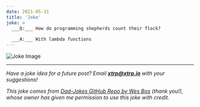 ```yaml
---
date: 2021-05-31
title: 'Joke'
joke: >
  ___Q:___ How do programming shepherds count their flock?
  
  ___A:___ With lambda functions
---
```


![Joke Image](https://private.xtrp.io/projects/DailyDeveloperJokes/public_image_server/images/5e1258dc381cf.png)

---
*Have a joke idea for a future post? Email **[xtrp@xtrp.io](mailto:xtrp@xtrp.io)** with your suggestions!*

*This joke comes from [Dad-Jokes GitHub Repo by Wes Bos](https://github.com/wesbos/dad-jokes) (thank you!), whose owner has given me permission to use this joke with credit.*

<!-- 
Joke text:
**Q:** How do programming shepherds count their flock?

**A:** With lambda functions
 -->

